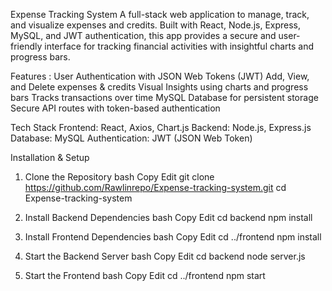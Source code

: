 Expense Tracking System
A full-stack web application to manage, track, and visualize expenses and credits.
Built with React, Node.js, Express, MySQL, and JWT authentication, this app provides a secure and user-friendly interface for tracking financial activities with insightful charts and progress bars.

Features : 
User Authentication with JSON Web Tokens (JWT)
Add, View, and Delete expenses & credits
Visual Insights using charts and progress bars
Tracks transactions over time
MySQL Database for persistent storage
Secure API routes with token-based authentication

Tech Stack
Frontend: React, Axios, Chart.js
Backend: Node.js, Express.js
Database: MySQL
Authentication: JWT (JSON Web Token)

Installation & Setup
1. Clone the Repository
bash
Copy
Edit
git clone https://github.com/Rawlinrepo/Expense-tracking-system.git
cd Expense-tracking-system

3. Install Backend Dependencies
bash
Copy
Edit
cd backend
npm install

4. Install Frontend Dependencies
bash
Copy
Edit
cd ../frontend
npm install

5. Start the Backend Server
bash
Copy
Edit
cd backend
node server.js

6. Start the Frontend
bash
Copy
Edit
cd ../frontend
npm start
